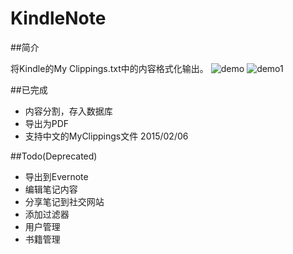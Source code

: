 # KindleNote

##简介

将Kindle的My Clippings.txt中的内容格式化输出。
![demo](http://i2.buimg.com/a08af6fb2d473fe2.png)
![demo1](http://i2.buimg.com/d75fe5c4a11722e3.png)

##已完成

+ 内容分割，存入数据库
+ 导出为PDF
+ 支持中文的MyClippings文件 2015/02/06 

##Todo(Deprecated)

+ 导出到Evernote
+ 编辑笔记内容
+ 分享笔记到社交网站
+ 添加过滤器
+ 用户管理
+ 书籍管理

